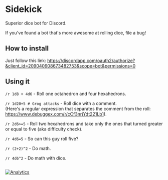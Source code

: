 # Sidekick
Superior dice bot for Discord.

If you've found a bot that's more awesome at rolling dice, file a bug!

## How to install

Just follow this link:
https://discordapp.com/oauth2/authorize?&client_id=209040908673482753&scope=bot&permissions=0

## Using it

`/r 1d8 + 4d6` - Roll one octahedron and four hexahedrons.

`/r 1d20+5 # Grog attacks` - Roll dice with a comment.<br>
(Here's a regular expression that separates the comment from the roll: https://www.debuggex.com/r/cCf3nrjYdt221Lb1).

`/r 2d6>=5` - Roll two hexahedrons and take only the ones that turned greater or equal to five (aka difficulty check).

`/r 4d6=5` - So can this guy roll five?

`/r (2+2)^2` - Do math.

`/r 4d6^2` - Do math with dice.

```
```
[![Analytics](https://ga-beacon.appspot.com/UA-83241762-1/README)](https://github.com/igrigorik/ga-beacon)
